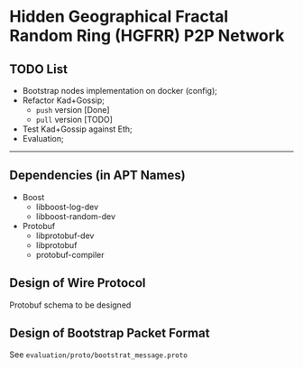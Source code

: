 # Hidden Geographical Fractal Random Ring (HGFRR) P2P Network

## TODO List

- Bootstrap nodes implementation on docker (config);
- Refactor Kad+Gossip;
	- `push` version [Done]
	- `pull` version [TODO]
- Test Kad+Gossip against Eth;
- Evaluation;

---

## Dependencies (in APT Names)
- Boost
	- libboost-log-dev
	- libboost-random-dev
- Protobuf
	- libprotobuf-dev
	- libprotobuf
	- protobuf-compiler

## Design of Wire Protocol
Protobuf schema to be designed

## Design of Bootstrap Packet Format
See `evaluation/proto/bootstrat_message.proto`